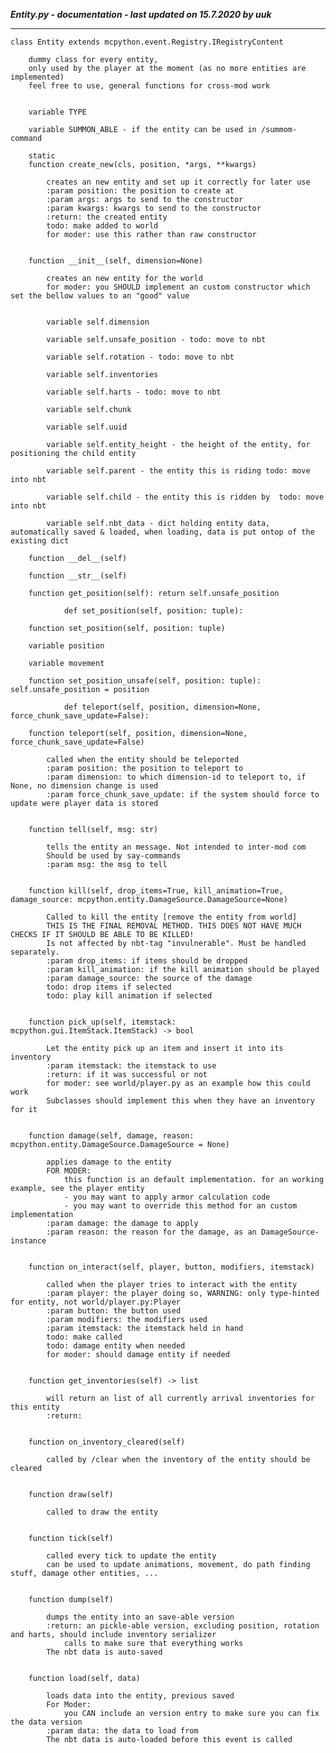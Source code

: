***Entity.py - documentation - last updated on 15.7.2020 by uuk***
___

    class Entity extends mcpython.event.Registry.IRegistryContent
        
        dummy class for every entity,
        only used by the player at the moment (as no more entities are implemented)
        feel free to use, general functions for cross-mod work


        variable TYPE

        variable SUMMON_ABLE - if the entity can be used in /summom-command

        static
        function create_new(cls, position, *args, **kwargs)
            
            creates an new entity and set up it correctly for later use
            :param position: the position to create at
            :param args: args to send to the constructor
            :param kwargs: kwargs to send to the constructor
            :return: the created entity
            todo: make added to world
            for moder: use this rather than raw constructor


        function __init__(self, dimension=None)
            
            creates an new entity for the world
            for moder: you SHOULD implement an custom constructor which set the bellow values to an "good" value


            variable self.dimension

            variable self.unsafe_position - todo: move to nbt

            variable self.rotation - todo: move to nbt

            variable self.inventories

            variable self.harts - todo: move to nbt

            variable self.chunk

            variable self.uuid

            variable self.entity_height - the height of the entity, for positioning the child entity

            variable self.parent - the entity this is riding todo: move into nbt

            variable self.child - the entity this is ridden by  todo: move into nbt

            variable self.nbt_data - dict holding entity data, automatically saved & loaded, when loading, data is put ontop of the existing dict

        function __del__(self)

        function __str__(self)

        function get_position(self): return self.unsafe_position
                
                def set_position(self, position: tuple):

        function set_position(self, position: tuple)

        variable position

        variable movement

        function set_position_unsafe(self, position: tuple): self.unsafe_position = position
                
                def teleport(self, position, dimension=None, force_chunk_save_update=False):

        function teleport(self, position, dimension=None, force_chunk_save_update=False)
            
            called when the entity should be teleported
            :param position: the position to teleport to
            :param dimension: to which dimension-id to teleport to, if None, no dimension change is used
            :param force_chunk_save_update: if the system should force to update were player data is stored


        function tell(self, msg: str)
            
            tells the entity an message. Not intended to inter-mod com
            Should be used by say-commands
            :param msg: the msg to tell


        function kill(self, drop_items=True, kill_animation=True, damage_source: mcpython.entity.DamageSource.DamageSource=None)
            
            Called to kill the entity [remove the entity from world]
            THIS IS THE FINAL REMOVAL METHOD. THIS DOES NOT HAVE MUCH CHECKS IF IT SHOULD BE ABLE TO BE KILLED!
            Is not affected by nbt-tag "invulnerable". Must be handled separately.
            :param drop_items: if items should be dropped
            :param kill_animation: if the kill animation should be played
            :param damage_source: the source of the damage
            todo: drop items if selected
            todo: play kill animation if selected


        function pick_up(self, itemstack: mcpython.gui.ItemStack.ItemStack) -> bool
            
            Let the entity pick up an item and insert it into its inventory
            :param itemstack: the itemstack to use
            :return: if it was successful or not
            for moder: see world/player.py as an example how this could work
            Subclasses should implement this when they have an inventory for it


        function damage(self, damage, reason: mcpython.entity.DamageSource.DamageSource = None)
            
            applies damage to the entity
            FOR MODER:
                this function is an default implementation. for an working example, see the player entity
                - you may want to apply armor calculation code
                - you may want to override this method for an custom implementation
            :param damage: the damage to apply
            :param reason: the reason for the damage, as an DamageSource-instance


        function on_interact(self, player, button, modifiers, itemstack)
            
            called when the player tries to interact with the entity
            :param player: the player doing so, WARNING: only type-hinted for entity, not world/player.py:Player
            :param button: the button used
            :param modifiers: the modifiers used
            :param itemstack: the itemstack held in hand
            todo: make called
            todo: damage entity when needed
            for moder: should damage entity if needed


        function get_inventories(self) -> list
            
            will return an list of all currently arrival inventories for this entity
            :return:


        function on_inventory_cleared(self)
            
            called by /clear when the inventory of the entity should be cleared


        function draw(self)
            
            called to draw the entity


        function tick(self)
            
            called every tick to update the entity
            can be used to update animations, movement, do path finding stuff, damage other entities, ...


        function dump(self)
            
            dumps the entity into an save-able version
            :return: an pickle-able version, excluding position, rotation and harts, should include inventory serializer
                calls to make sure that everything works
            The nbt data is auto-saved


        function load(self, data)
            
            loads data into the entity, previous saved
            For Moder:
                you CAN include an version entry to make sure you can fix the data version
            :param data: the data to load from
            The nbt data is auto-loaded before this event is called
